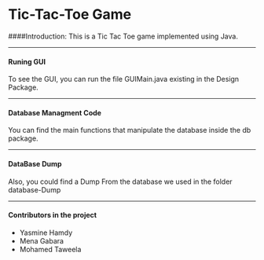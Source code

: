 # Tic-Tac-Toe Game

####Introduction:
This is a Tic Tac Toe game implemented using Java.

***
#### Runing GUI
To see the GUI, you can run the file GUIMain.java existing in the Design Package.

***

#### Database Managment Code
You can find the main functions that manipulate the database inside the db package.

***
#### DataBase Dump
Also, you could find a Dump From the database we used in the folder database-Dump

***
#### Contributors in the project
* Yasmine Hamdy
* Mena Gabara
* Mohamed Taweela